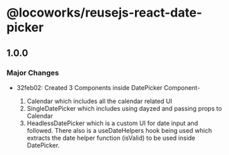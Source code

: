 # @locoworks/reusejs-react-date-picker

## 1.0.0

### Major Changes

- 32feb02: Created 3 Components inside DatePicker Component-

  1. Calendar which includes all the calendar related UI
  2. SingleDatePicker which includes using dayzed and passing props to Calendar
  3. HeadlessDatePicker which is a custom UI for date input and followed.
     There also is a useDateHelpers hook being used which extracts the date helper function (isValid) to be used inside DatePicker.
